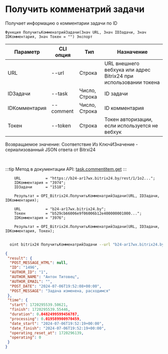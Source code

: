 ﻿---
sidebar_position: 2
---

# Получить комменатрий задачи
 Получает информацию о комментарии задачи по ID



`Функция ПолучитьКомменатрийЗадачи(Знач URL, Знач IDЗадачи, Знач IDКомментария, Знач Токен = "") Экспорт`

  | Параметр | CLI опция | Тип | Назначение |
  |-|-|-|-|
  | URL | --url | Строка | URL внешнего вебхука или адрес Bitrix24 при использовании токена |
  | IDЗадачи | --task | Число, Строка | ID задачи |
  | IDКомментария | --comment | Число, Строка | ID комментария |
  | Токен | --token | Строка | Токен авторизации, если используется не вебхук |

  
  Возвращаемое значение:   Соответствие Из КлючИЗначение - сериализованный JSON ответа от Bitrxi24

<br/>

:::tip
Метод в документации API: [task.commentitem.get](https://dev.1c-bitrix.ru/rest_help/tasks/task/commentitem/get.php)
:::
<br/>


```bsl title="Пример кода"
    URL           = "https://b24-ar17wx.bitrix24.by/rest/1/1o2...";
    IDКомментария = "3974";
    IDЗадачи      = "1518";

    Результат = OPI_Bitrix24.ПолучитьКомменатрийЗадачи(URL, IDЗадачи, IDКомментария);

    URL           = "b24-ar17wx.bitrix24.by";
    Токен         = "b529cb66006e9f06006b12e400000001000...";
    IDКомментария = "3976";

    Результат = OPI_Bitrix24.ПолучитьКомменатрийЗадачи(URL, IDЗадачи, IDКомментария, Токен);
```



```sh title="Пример команды CLI"
    
  oint bitrix24 ПолучитьКомменатрийЗадачи --url "b24-ar17wx.bitrix24.by" --task "504" --comment "1720" --token "56898d66006e9f06006b12e400000001000..."

```

```json title="Результат"
{
 "result": {
  "POST_MESSAGE_HTML": null,
  "ID": "1496",
  "AUTHOR_ID": "1",
  "AUTHOR_NAME": "Антон Титовец",
  "AUTHOR_EMAIL": "",
  "POST_DATE": "2024-07-06T19:52:08+00:00",
  "POST_MESSAGE": "Задача изменена, расходимся"
 },
 "time": {
  "start": 1720295539.50621,
  "finish": 1720295539.55446,
  "duration": 0.0482499599456787,
  "processing": 0.019589900970459,
  "date_start": "2024-07-06T19:52:19+00:00",
  "date_finish": "2024-07-06T19:52:19+00:00",
  "operating_reset_at": 1720296139,
  "operating": 0
 }
}
```
